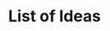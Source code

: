 ---
pid: ws175
title: List of Ideas
location_transcription: Old City Waterfront
coordinates: "[-75.139239738921, 39.949490217913]"
zipcode: L106L2
gen_neighborhood: 
neighborhood: 
outside_phl: INTERNATIONAL  Liverpool UK
age: '28'
age_range: 20-29
instagram: 
image_file_name: ws_175.jpg
proposal_transcription: |-
  something that inspires awe

  Statue of the Beatles!

  Something that celebrates UK/US co-operation - Philly is the oldest city in America

  Something to help the homeless. Free area of some sort.
topic: Class Structure,Person,History,Human Rights,Inclusivity,Inequality,Music,Pop
  Culture,Social Justice,Uplifting
topic_summary: 0, 0, 0, 0, 0, 0, 0, 0, 0, 0, 0, 0
type: Conceptual
keywords_other: beatles, fab four, sgt. peppers lonely hearts club band, UK, special
  relationship, homeless, awe
credit: Luke Middlehurst
image_labels: 
twitter: 
facebook: 
permalink: "/monuments/ws175/"
layout: item-page
---